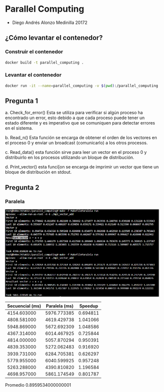 # Parallel Computing

- Diego Andrés Alonzo Medinilla 20172

## ¿Cómo levantar el contenedor?
### Construir el contenedor
```bash
docker build -t parallel_computing .
```
### Levantar el contenedor
```bash
docker run -it --name=parallel_computing -v $(pwd):/parallel_computing parallel_computing
```
## Pregunta 1

a. Check_for_error() Esta se utiliza para verificar si algún proceso ha encontrado un error, esto debido a que cada proceso puede tener un estado diferente y es imperativo que se comuniquen para detectar errores en el sistema.

b. Read_n() Esta función se encarga de obtener el orden de los vectores en el proceso 0 y enviar un broadcast (comunicarlo) a los otros procesos.

c. Read_data() esta función sirve para leer un vector en el proceso 0 y distribuirlo en los procesos utilizando un bloque de distribución.

d. Print_vector()  esta funci[on se encarga de imprimir un vector que tiene un bloque de distribución en stdout.

## Pregunta 2
### Paralela 
![alt text](image.png)

<table>
    <thead>
        <th>Secuencial (ms)</th>
        <th>Paralela (ms)</th>
        <th>Speedup</th>
    </thead>
    <tbody>
        <tr>
            <td>4154.603000</td>
            <td>5976.773385</td>
            <td>0.694811</td>
        </tr>
        <tr>
            <td>4808.581000</td>
            <td>4619.429738</td>
            <td>1.041066</td>
        </tr>
        <tr>
            <td>5948.869000</td>
            <td>5672.692309</td>
            <td>1.048586</td>
        </tr>
        <tr>
            <td>4367.314000</td>
            <td>6014.467925</td>
            <td>0.725844</td>
        </tr>
        <tr>
            <td>4814.000000</td>
            <td>5057.870294</td>
            <td>0.950391</td>
        </tr>
        <tr>
            <td>4839.353000</td>
            <td>5272.062483</td>
            <td>0.916920</td>
        </tr>
        <tr>
            <td>3939.731000</td>
            <td>6284.705381</td>
            <td>0.626297</td>
        </tr>
        <tr>
            <td>5779.955000</td>
            <td>6040.599925</td>
            <td>0.957248</td>
        </tr>
        <tr>
            <td>5263.288000</td>
            <td>4390.810820</td>
            <td>1.196584</td>
        </tr>
        <tr>
            <td>4698.957000</td>
            <td>5861.174549</td>
            <td>0.801787</td>
        </tr>
    </tbody>
</table>

Promedio 0.8959534000000001
